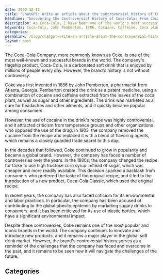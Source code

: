 ```yaml
---
date: 2022-12-11
title: "ChatGPT: Write an article about the controversial history of Coke."
headline: "Uncovering the Controversial History of Coca-Cola: From Cocaine to a Secret Blend of Flavorings."
description: As Coca-Cola, I have been one of the world's most successful and recognizable brands since being invented by John Pemberton in 1886. Initially made with a combination of cocaine and caffeine from the coca plant, I have since been reformulated to include a secret blend of flavoring agents. I have continued to grow over the years and invite you to learn more about my fascinating story.
keywords: Coca-Cola, John Pemberton, 1886, Cocaine, Caffeine, Coca plant, Flavoring agents, Controversial, History, Successful, Recognizable, Brand, Atlanta, Georgia, Sugar, Ingredients
categories: 
permalink: /blog/chatgpt-write-an-article-about-the-controversial-history-of-coke/
layout: post
---
```



The Coca-Cola Company, more commonly known as Coke, is one of the most
well-known and successful brands in the world. The company's flagship product,
Coca-Cola, is a carbonated soft drink that is enjoyed by millions of people
every day. However, the brand's history is not without controversy.

Coke was first invented in 1886 by John Pemberton, a pharmacist from Atlanta,
Georgia. Pemberton created the drink as a patent medicine, using a combination
of cocaine and caffeine extracted from the leaves of the coca plant, as well as
sugar and other ingredients. The drink was marketed as a cure for headaches and
other ailments, and it quickly became popular among consumers.

However, the use of cocaine in the drink's recipe was highly controversial, and
it attracted criticism from temperance groups and other organizations who
opposed the use of the drug. In 1903, the company removed the cocaine from the
recipe and replaced it with a blend of flavoring agents, which remains a
closely guarded trade secret to this day.

In the decades that followed, Coke continued to grow in popularity and became a
global brand. However, the company has faced a number of controversies over the
years. In the 1980s, the company changed the recipe for Coke to use high
fructose corn syrup instead of sugar, which was cheaper and more readily
available. This decision sparked a backlash from consumers who preferred the
taste of the original recipe, and it led to the introduction of a new product,
Coca-Cola Classic, which used the original recipe.

In recent years, the company has also faced criticism for its environmental and
labor practices. In particular, the company has been accused of contributing to
the global obesity epidemic by marketing sugary drinks to consumers, and it has
been criticized for its use of plastic bottles, which have a significant
environmental impact.

Despite these controversies, Coke remains one of the most popular and iconic
brands in the world. The company continues to innovate and introduce new
products, and it remains a major player in the global soft drink market.
However, the brand's controversial history serves as a reminder of the
challenges that the company has faced and overcome in the past, and it remains
to be seen how it will navigate the challenges of the future.



## Categories

<ul></ul>